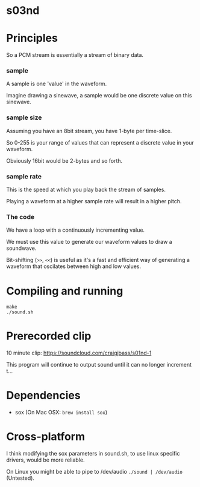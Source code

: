 s03nd
=====

# Principles

So a PCM stream is essentially a stream of binary data.

### sample
A sample is one 'value' in the waveform.

Imagine drawing a sinewave, a sample would be one discrete value on this sinewave.

### sample size
Assuming you have an 8bit stream, you have 1-byte per time-slice. 

So 0-255 is your range of values that can represent a discrete value in your waveform.

Obviously 16bit would be 2-bytes and so forth.

### sample rate
This is the speed at which you play back the stream of samples.

Playing a waveform at a higher sample rate will result in a higher pitch.

### The code
We have a loop with a continuously incrementing value.

We must use this value to generate our waveform values to draw a soundwave.

Bit-shifting (```>>```, ``<<``) is useful as it's a fast and efficient way of generating a waveform that oscilates between high and low values.



# Compiling and running

```shell
make
./sound.sh
```

# Prerecorded clip

10 minute clip: https://soundcloud.com/craigjbass/s01nd-1

This program will continue to output sound until it can no longer increment t...

# Dependencies

- sox (On Mac OSX: ```brew install sox```)

# Cross-platform
I think modifying the sox parameters in sound.sh, to use linux specific drivers, would be more reliable.

On Linux you might be able to pipe to /dev/audio ```./sound | /dev/audio``` (Untested). 
